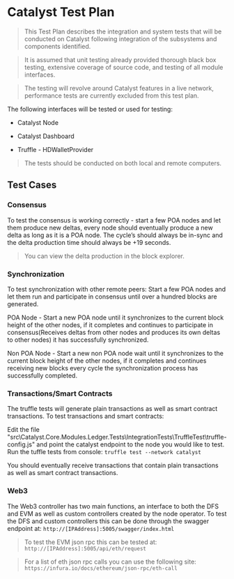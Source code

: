# Catalyst Test Plan
> This Test Plan describes the integration and system tests that will be conducted on Catalyst following integration of the subsystems and components identified.

> It is assumed that unit testing already provided thorough black box testing, extensive coverage of source code, and testing of all module interfaces.

> The testing will revolve around Catalyst features in a live network, performance tests are currently excluded from this test plan.

The following interfaces will be tested or used for testing:
- Catalyst Node
 
- Catalyst Dashboard
 
- Truffle - HDWalletProvider
 
> The tests should be conducted on both local and remote computers.

## Test Cases

### Consensus
To test the consensus is working correctly - start a few POA nodes and let them produce new deltas, every node should eventually produce a new delta as long as it is a POA node. The cycle’s should always be in-sync and the delta production time should always be +19 seconds. 
> You can view the delta production in the block explorer.

### Synchronization
To test synchronization with other remote peers:
Start a few POA nodes and let them run and participate in consensus until over a hundred blocks are generated.

POA Node - Start a new POA node until it synchronizes to the current block height of the other nodes, if it completes and continues to participate in consensus(Receives deltas from other nodes and produces its own deltas to other nodes) it has successfully synchronized.

Non POA Node - Start a new non POA node wait until it synchronizes to the current block height of the other nodes, if it completes and continues receiving new blocks every cycle the synchronization process has successfully completed.

### Transactions/Smart Contracts
The truffle tests will generate plain transactions as well as smart contract transactions. 
To test transactions and smart contracts:

Edit the file "src\Catalyst.Core.Modules.Ledger.Tests\IntegrationTests\TruffleTest\truffle-config.js" and point the catalyst endpoint to the node you would like to test. Run the tuffle tests from console: 
```truffle test --network catalyst```

You should eventually receive transactions that contain plain transactions as well as smart contract transactions.

### Web3
The Web3 controller has two main functions, an interface to both the DFS and EVM as well as custom controllers created by the node operator.
To test the DFS and custom controllers this can be done through the swagger endpoint at: `http://[IPAddress]:5005/swagger/index.html`

> To test the EVM json rpc this can be tested at: `http://[IPAddress]:5005/api/eth/request`

> For a list of eth json rpc calls you can use the following site: `https://infura.io/docs/ethereum/json-rpc/eth-call`
